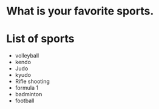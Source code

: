 # What is your favorite sports.

# List of sports
- volleyball
- kendo
- Judo
- kyudo
- Rifle shooting
- formula 1
- badminton
- football

